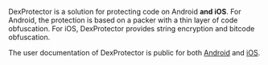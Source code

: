 DexProtector is a solution for protecting code on Android **and iOS**. For Android,
the protection is based on a packer with a thin layer of code obfuscation. For iOS, DexProtector provides
string encryption and bitcode obfuscation.

The user documentation of DexProtector is public for both [Android](https://licelus.com/products/dexprotector/docs/android/introduction-to-dexprotector)
and [iOS](https://licelus.com/products/dexprotector/docs/ios/introduction-to-dexprotector).
